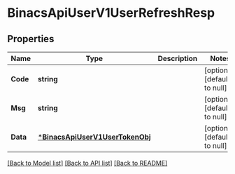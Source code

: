 # BinacsApiUserV1UserRefreshResp

## Properties
Name | Type | Description | Notes
------------ | ------------- | ------------- | -------------
**Code** | **string** |  | [optional] [default to null]
**Msg** | **string** |  | [optional] [default to null]
**Data** | [***BinacsApiUserV1UserTokenObj**](binacs_api_user_v1UserTokenObj.md) |  | [optional] [default to null]

[[Back to Model list]](../README.md#documentation-for-models) [[Back to API list]](../README.md#documentation-for-api-endpoints) [[Back to README]](../README.md)



